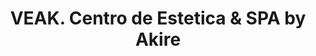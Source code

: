 ---
title: "VEAK. Centro de Estetica & SPA by Akire"
url: /tecamachalco/veak-centro-de-estetica-y-spa-by-akire/
shop: cosméticos
---